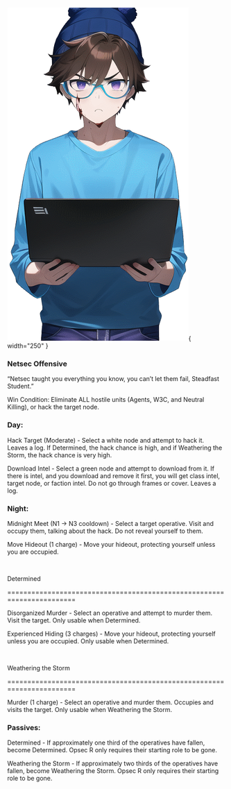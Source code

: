 ![steadfaststudent.png](Images/steadfaststudent.png){ width="250" }

### **Netsec Offensive**

“Netsec taught you everything you know, you can’t let them fail, Steadfast Student.”

Win Condition: Eliminate ALL hostile units (Agents, W3C, and Neutral Killing), or hack the target node.

### **Day:**

Hack Target (Moderate) - Select a white node and attempt to hack it. Leaves a log. If Determined, the hack chance is high, and if Weathering the Storm, the hack chance is very high.

Download Intel - Select a green node and attempt to download from it. If there is intel, and you download and remove it first, you will get class intel, target node, or faction intel. Do not go through frames or cover. Leaves a log.

### **Night:**

Midnight Meet (N1 -> N3 cooldown) - Select a target operative. Visit and occupy them, talking about the hack. Do not reveal yourself to them.

Move Hideout (1 charge) - Move your hideout, protecting yourself unless you are occupied.

<br>

Determined

=======================================================================

Disorganized Murder - Select an operative and attempt to murder them. Visit the target. Only usable when Determined.

Experienced Hiding (3 charges) - Move your hideout, protecting yourself unless you are occupied. Only usable when Determined.

<br>

Weathering the Storm

=======================================================================

Murder (1 charge) - Select an operative and murder them. Occupies and visits the target. Only usable when Weathering the Storm.

### **Passives:**

Determined - If approximately one third of the operatives have fallen, become Determined. Opsec R only requires their starting role to be gone.

Weathering the Storm - If approximately two thirds of the operatives have fallen, become Weathering the Storm. Opsec R only requires their starting role to be gone.